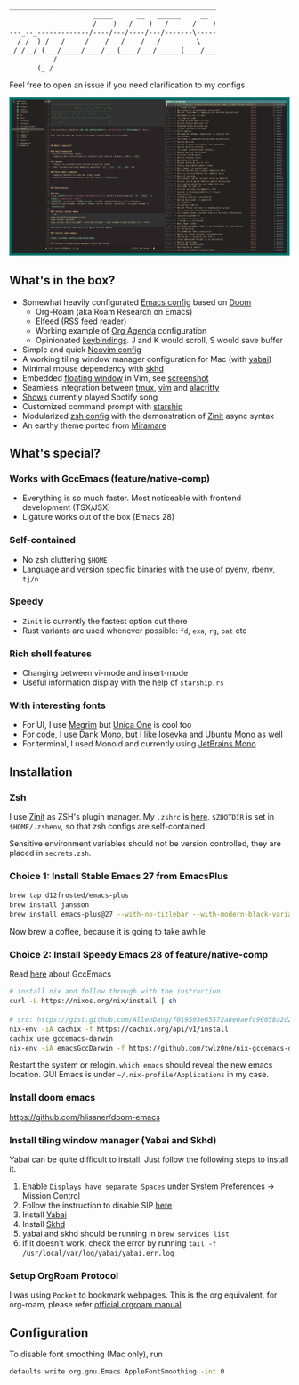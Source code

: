 ```
____________________________________________________
                     _____      __   ______     __
                     /    )   /    )   /      /    )
---_--_-------------/----/---/----/---/-------\-----
  / /  ) /   /     /    /   /    /   /         \
_/_/__/_(___/_____/____/___(____/___/______(____/___
           /
       (_ /
```

Feel free to open an issue if you need clarification to my configs.

![Screenshot](screenshot.png)

## What's in the box?

- Somewhat heavily configurated [Emacs config](.doom.d) based on [Doom](https://github.com/hlissner/doom-emacs)
  - Org-Roam (aka Roam Research on Emacs)
  - Elfeed (RSS feed reader)
  - Working example of [Org Agenda](.doom.d/+org.el) configuration
  - Opinionated [keybindings](.doom.d/+bindings.el). J and K would scroll, S would save buffer
- Simple and quick [Neovim config](.config/nvim)
- A working tiling window manager configuration for Mac (with [yabai](.yabairc))
- Minimal mouse dependency with [skhd](.skhdrc)
- Embedded [floating window](.config/nvim/modules/floating-window) in Vim, see [screenshot](screenshot-vim-modal.png)
- Seamless integration between [tmux](.tmux.conf), [vim](bin/isvim2) and [alacritty](.config/alacritty)
- [Shows](bin/whats-playing) currently played Spotify song
- Customized command prompt with [starship](.config/starship.toml)
- Modularized [zsh config](.config/zsh) with the demonstration of [Zinit](https://github.com/zdharma/zinit) async syntax
- An earthy theme ported from [Miramare](https://github.com/franbach/miramare)

## What's special?

### Works with GccEmacs (feature/native-comp)

- Everything is so much faster. Most noticeable with frontend development (TSX/JSX)
- Ligature works out of the box (Emacs 28)

### Self-contained

- No zsh cluttering `$HOME`
- Language and version specific binaries with the use of pyenv, rbenv, `tj/n`

### Speedy

- `Zinit` is currently the fastest option out there
- Rust variants are used whenever possible: `fd`, `exa`, `rg`, `bat` etc

### Rich shell features

- Changing between vi-mode and insert-mode
- Useful information display with the help of `starship.rs`

### With interesting fonts

- For UI, I use [Megrim](https://fonts.google.com/specimen/Megrim) but [Unica One](https://fonts.google.com/specimen/Unica+One) is cool too
- For code, I use [Dank Mono](https://gumroad.com/l/dank-mono), but I like [Iosevka](https://github.com/be5invis/Iosevka) and [Ubuntu Mono](https://design.ubuntu.com/font/) as well
- For terminal, I used Monoid and currently using [JetBrains Mono](https://www.jetbrains.com/lp/mono/)

## Installation

### Zsh

I use [Zinit](https://github.com/zdharma/zinit) as ZSH's plugin manager. My `.zshrc` is [here](.config/zsh/.zshrc).
`$ZDOTDIR` is set in `$HOME/.zshenv`, so that zsh configs are self-contained.

Sensitive environment variables should not be version controlled, they are placed in `secrets.zsh`.

### Choice 1: Install Stable Emacs 27 from EmacsPlus

```sh
brew tap d12frosted/emacs-plus
brew install jansson
brew install emacs-plus@27 --with-no-titlebar --with-modern-black-variant-icon --HEAD
```

Now brew a coffee, because it is going to take awhile

### Choice 2: Install Speedy Emacs 28 of feature/native-comp

Read [here](https://www.emacswiki.org/emacs/GccEmacs) about GccEmacs

```sh
# install nix and follow through with the instruction
curl -L https://nixos.org/nix/install | sh

# src: https://gist.github.com/AllenDang/f019593e65572a8e0aefc96058a2d23e
nix-env -iA cachix -f https://cachix.org/api/v1/install
cachix use gccemacs-darwin
nix-env -iA emacsGccDarwin -f https://github.com/twlz0ne/nix-gccemacs-darwin/archive/master.zip
```

Restart the system or relogin. `which emacs` should reveal the new emacs location. GUI Emacs is under `~/.nix-profile/Applications` in my case.

### Install doom emacs

https://github.com/hlissner/doom-emacs

### Install tiling window manager (Yabai and Skhd)

Yabai can be quite difficult to install. Just follow the following steps to install it.

1. Enable `Displays have separate Spaces` under System Preferences -> Mission Control
2. Follow the instruction to disable SIP [here](https://github.com/koekeishiya/yabai/wiki/Disabling-System-Integrity-Protection)
3. Install [Yabai](<https://github.com/koekeishiya/yabai/wiki/Installing-yabai-(latest-release)>)
4. Install [Skhd](https://github.com/koekeishiya/skhd)
5. yabai and skhd should be running in `brew services list`
6. if it doesn't work, check the error by running `tail -f /usr/local/var/log/yabai/yabai.err.log`

### Setup OrgRoam Protocol

I was using `Pocket` to bookmark webpages. This is the org equivalent, for org-roam, please refer [official orgroam manual](https://www.orgroam.com/manual/Installation-_00281_0029.html#Installation-_00281_0029)

## Configuration

To disable font smoothing (Mac only), run

```sh
defaults write org.gnu.Emacs AppleFontSmoothing -int 0
```
